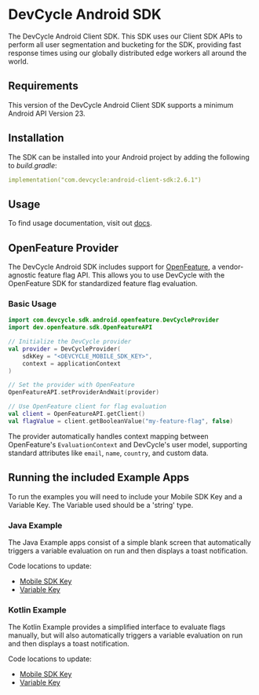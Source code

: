 # DevCycle Android SDK

The DevCycle Android Client SDK. This SDK uses our Client SDK APIs to perform all user segmentation
and bucketing for the SDK, providing fast response times using our globally distributed edge workers
all around the world.

## Requirements

This version of the DevCycle Android Client SDK supports a minimum Android API Version 23.

## Installation

The SDK can be installed into your Android project by adding the following to _build.gradle_:

```yaml
implementation("com.devcycle:android-client-sdk:2.6.1")
```

## Usage

To find usage documentation, visit out [docs](https://docs.devcycle.com/docs/sdk/client-side-sdks/android#usage).

## OpenFeature Provider

The DevCycle Android SDK includes support for [OpenFeature](https://openfeature.dev/), a vendor-agnostic feature flag API. This allows you to use DevCycle with the OpenFeature SDK for standardized feature flag evaluation.

### Basic Usage

```kotlin
import com.devcycle.sdk.android.openfeature.DevCycleProvider
import dev.openfeature.sdk.OpenFeatureAPI

// Initialize the DevCycle provider
val provider = DevCycleProvider(
    sdkKey = "<DEVCYCLE_MOBILE_SDK_KEY>",
    context = applicationContext
)

// Set the provider with OpenFeature
OpenFeatureAPI.setProviderAndWait(provider)

// Use OpenFeature client for flag evaluation
val client = OpenFeatureAPI.getClient()
val flagValue = client.getBooleanValue("my-feature-flag", false)
```

The provider automatically handles context mapping between OpenFeature's `EvaluationContext` and DevCycle's user model, supporting standard attributes like `email`, `name`, `country`, and custom data.

## Running the included Example Apps

To run the examples you will need to include your Mobile SDK Key and a Variable Key. The Variable
used should be a 'string' type.

### Java Example

The Java Example apps consist of a simple blank screen that automatically triggers a variable evaluation
on run and then displays a toast notification.

Code locations to update:

- [Mobile SDK Key](https://github.com/DevCycleHQ/android-client-sdk/blob/main/java-example/src/main/java/com/devcycle/javaexample/JavaApplication.java#L33)
- [Variable Key](https://github.com/DevCycleHQ/android-client-sdk/blob/main/java-example/src/main/java/com/devcycle/javaexample/JavaApplication.java#L38)

### Kotlin Example

The Kotlin Example provides a simplified interface to evaluate flags manually, but will also
automatically triggers a variable evaluation on run and then displays a toast notification.

Code locations to update:

- [Mobile SDK Key](https://github.com/DevCycleHQ/android-client-sdk/blob/main/kotlin-example/src/main/java/com/devcycle/example/KotlinApplication.kt#L27)
- [Variable Key](https://github.com/DevCycleHQ/android-client-sdk/blob/main/kotlin-example/src/main/java/com/devcycle/example/KotlinApplication.kt#L33)
